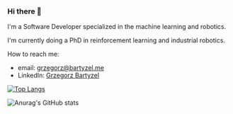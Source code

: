 ### Hi there 👋

I'm a Software Developer specialized in the machine learning and robotics.

I'm currently doing a PhD in reinforcement learning and industrial robotics.

How to reach me:
* email: <grzegorz@bartyzel.me>
* LinkedIn: [Grzegorz Bartyzel](https://www.linkedin.com/in/gbartyzel/)


[![Top Langs](https://github-readme-stats.vercel.app/api/top-langs/?username=gbartyzel&show_icons=true&theme=radical)]()


![Anurag's GitHub stats](https://github-readme-stats.vercel.app/api?username=gbartyzel&count_private=true&show_icons=true&theme=radical)

<!--
**gbartyzel/gbartyzel** is a ✨ _special_ ✨ repository because its `README.md` (this file) appears on your GitHub profile.

Here are some ideas to get you started:

- 🔭 I’m currently working on ...
- 🌱 I’m currently learning ...
- 👯 I’m looking to collaborate on ...
- 🤔 I’m looking for help with ...
- 💬 Ask me about ...
- 📫 How to reach me: ...
- 😄 Pronouns: ...
- ⚡ Fun fact: ...
-->
